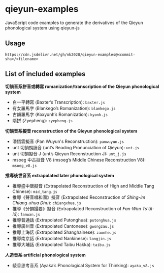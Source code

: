 # qieyun-examples

JavaScript code examples to generate the derivatives of the Qieyun phonological system using qieyun-js

## Usage

```
https://cdn.jsdelivr.net/gh/nk2028/qieyun-examples@<commit-sha>/<filename>
```

## List of included examples

**切韻音系拼音或轉寫 romanization/transcription of the Qieyun phonological system**

- 白一平轉寫 (Baxter’s Transcription): `baxter.js`
- 有女羅馬字 (Blankego’s Romanization): `blankego.js`
- 古韻羅馬字 (Koxyonh’s Romanization): `kyonh.js`
- 隋拼 (Zyepheng): `zyepheng.js`

**切韻音系擬音 reconstruction of the Qieyun phonological system**

- 潘悟雲擬音 (Pan Wuyun's Reconstruction): `panwuyun.js`
- unt 切韻朗讀音 (unt’s Reading Pronunciation of Qieyun): `unt.js`
- unt 切韻擬音 J (unt’s Qieyun Reconstruction J): `unt_j.js`
- msoeg 中古拟音 V8 (msoeg’s Middle Chinese Reconstruction V8): `msoeg_v8.js`

**推導後世音系 extrapolated later phonological system**

- 推導盛中唐擬音 (Extrapolated Reconstruction of High and Middle Tang Chinese): `mid_tang.js`
- 推導《聲音唱和圖》擬音 (Extrapolated Reconstruction of _Shing-im Chiang-xhua Dhu_): `chiangxhua.js`
- 推導《分韻撮要》擬音 (Extrapolated Reconstruction of _Fan-Wan Ts'üt-Iú_): `fanwan.js`
- 推導普通話 (Extrapolated Putonghua): `putonghua.js`
- 推導廣州音 (Extrapolated Cantonese): `gwongzau.js`
- 推導上海話 (Extrapolated Shanghainese): `zaonhe.js`
- 推導南京話 (Extrapolated Nankinese): `langjin.js`
- 推導大埔話 (Extrapolated Taibu Hakka): `taibu.js`

**人造音系 artificial phonological system**

- 綾香思考音系 (Ayaka’s Phonological System for Thinking): `ayaka_v8.js`
